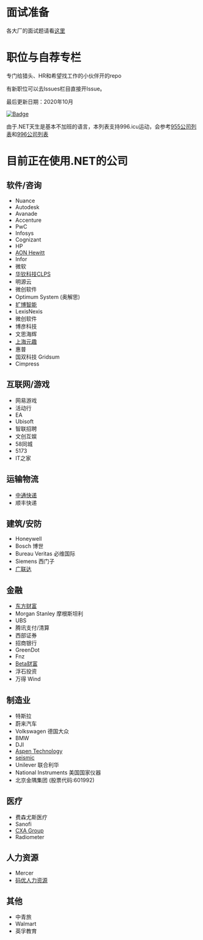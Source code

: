 # 面试准备

各大厂的面试题请看[这里](https://github.com/dotnet-cn/jobs/blob/master/interview_questions.md)

# 职位与自荐专栏
专门给猎头、HR和希望找工作的小伙伴开的repo

有新职位可以去Issues栏目直接开Issue。

最后更新日期：2020年10月

[![Badge](https://img.shields.io/badge/link-996.icu-red.svg)](https://996.icu/#/en_US)

由于.NET天生是基本不加班的语言，本列表支持996.icu运动，会参考[955公司列表](https://github.com/formulahendry/955.WLB)和[996公司列表](https://github.com/996icu/996.ICU)

# 目前正在使用.NET的公司 
## 软件/咨询
- Nuance
- Autodesk
- Avanade
- Accenture
- PwC
- Infosys
- Cognizant
- HP
- [AON Hewitt](http://www.aon.com)
- Infor
- 微软
- [华钦科技CLPS](http://www.clps.com.cn/)
- 明源云
- 微创软件
- Optimum System (奥解思)
- [扩博智能](https://www.clobotics.com/)
- LexisNexis
- 微创软件
- 博彦科技
- 文思海辉
- [上海元趣](http://www.yuanqutech.com/)
- 惠普
- 国双科技 Gridsum
- Cimpress

## 互联网/游戏
- 网易游戏
- 活动行
- EA
- Ubisoft
- 智联招聘
- 文创互娱
- 58同城
- 5173
- IT之家

## 运输物流
- [中通快递](http://www.zto.com)
- 顺丰快递

## 建筑/安防
- Honeywell
- Bosch 博世
- Bureau Veritas 必维国际
- Siemens 西门子
- [广联达](https://www.glodon.com/)

## 金融
- [东方财富](https://www.eastmoney.com)
- Morgan Stanley 摩根斯坦利
- UBS
- 腾讯支付/清算
- 西部证券 
- 招商银行
- GreenDot
- Fnz
- [Beta财富](http://www.betawm.com)
- 浮石投资
- 万得 Wind

## 制造业 
- 特斯拉
- 蔚来汽车
- Volkswagen 德国大众
- BMW
- DJI
- [Aspen Technology](https://www.aspentech.com/)
- [seismic](https://seismic.com/)
- Unilever 联合利华
- National Instruments 美国国家仪器
- 北京金隅集团 (股票代码:601992)

## 医疗
- 费森尤斯医疗
- Sanofi
- [CXA Group](https://www.linkedin.com/company/cxagroup) 
- Radiometer

## 人力资源
- Mercer
- [码优人力资源](https://www.mayohr.cn)

## 其他
- 中青旅
- Walmart
- 英孚教育

